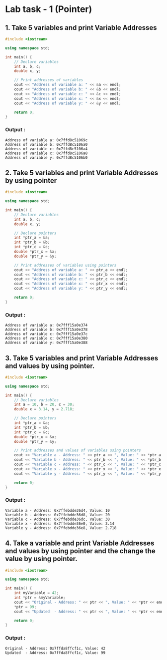 # Lab task - 1 (Pointer)
## 1. Take 5 variables and print Variable Addresses
```c++
#include <iostream>

using namespace std;

int main() {
    // Declare variables
    int a, b, c;
    double x, y;

    // Print addresses of variables
    cout << "Address of variable a: " << &a << endl;
    cout << "Address of variable b: " << &b << endl;
    cout << "Address of variable c: " << &c << endl;
    cout << "Address of variable x: " << &x << endl;
    cout << "Address of variable y: " << &y << endl;

    return 0;
}
```
### Output :
    Address of variable a: 0x7ffd8c51069c
    Address of variable b: 0x7ffd8c5106a0
    Address of variable c: 0x7ffd8c5106a4
    Address of variable x: 0x7ffd8c5106a8
    Address of variable y: 0x7ffd8c5106b0

## 2. Take 5 variables and print Variable Addresses by using pointer
```c++
#include <iostream>

using namespace std;

int main() {
    // Declare variables
    int a, b, c;
    double x, y;

    // Declare pointers
    int *ptr_a = &a;
    int *ptr_b = &b;
    int *ptr_c = &c;
    double *ptr_x = &x;
    double *ptr_y = &y;

    // Print addresses of variables using pointers
    cout << "Address of variable a: " << ptr_a << endl;
    cout << "Address of variable b: " << ptr_b << endl;
    cout << "Address of variable c: " << ptr_c << endl;
    cout << "Address of variable x: " << ptr_x << endl;
    cout << "Address of variable y: " << ptr_y << endl;

    return 0;
}
```
### Output :
    Address of variable a: 0x7fff15a0e374
    Address of variable b: 0x7fff15a0e378
    Address of variable c: 0x7fff15a0e37c
    Address of variable x: 0x7fff15a0e380
    Address of variable y: 0x7fff15a0e388

## 3. Take 5 variables and print Variable Addresses and values by using pointer.
```c++
#include <iostream>

using namespace std;

int main() {
    // Declare variables
    int a = 10, b = 20, c = 30;
    double x = 3.14, y = 2.718;

    // Declare pointers
    int *ptr_a = &a;
    int *ptr_b = &b;
    int *ptr_c = &c;
    double *ptr_x = &x;
    double *ptr_y = &y;

    // Print addresses and values of variables using pointers
    cout << "Variable a - Address: " << ptr_a << ", Value: " << *ptr_a << endl;
    cout << "Variable b - Address: " << ptr_b << ", Value: " << *ptr_b << endl;
    cout << "Variable c - Address: " << ptr_c << ", Value: " << *ptr_c << endl;
    cout << "Variable x - Address: " << ptr_x << ", Value: " << *ptr_x << endl;
    cout << "Variable y - Address: " << ptr_y << ", Value: " << *ptr_y << endl;

    return 0;
}
```
### Output :
    Variable a - Address: 0x7ffebdde36d4, Value: 10
    Variable b - Address: 0x7ffebdde36d8, Value: 20
    Variable c - Address: 0x7ffebdde36dc, Value: 30
    Variable x - Address: 0x7ffebdde36e0, Value: 3.14
    Variable y - Address: 0x7ffebdde36e8, Value: 2.718


## 4. Take a variable and print Variable Addresses and values by using pointer and the change the value by using pointer.

```c++
#include <iostream>

using namespace std;

int main() {
    int myVariable = 42;
    int *ptr = &myVariable;
    cout << "Original - Address: " << ptr << ", Value: " << *ptr << endl;
    *ptr = 99;
    cout << "Updated  - Address: " << ptr << ", Value: " << *ptr << endl;

    return 0;
}
```
### Output :
    Original - Address: 0x7ffda8ffcf1c, Value: 42
    Updated  - Address: 0x7ffda8ffcf1c, Value: 99